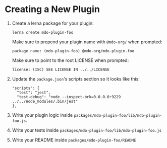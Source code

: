 # Creating a New Plugin

1. Create a lerna package for your plugin:

   ```
   lerna create mdo-plugin-foo
   ```

   Make sure to prepend your plugin name with `@mdo-org/` when prompted:

   ```
   package name: (mdo-plugin-foo) @mdo-org/mdo-plugin-foo
   ```

   Make sure to point to the root LICENSE when prompted:

   ```
   license: (ISC) SEE LICENSE IN ../../LICENSE
   ```

2. Update the `package.json`'s scripts section so it looks like this:

   ```
   "scripts": {
     "test": "jest",
     "test-debug": "node --inspect-brk=0.0.0.0:9229 ../../node_modules/.bin/jest"
   },
   ```

3. Write your plugin logic inside `packages/mdo-plugin-foo/lib/mdo-plugin-foo.js`.

4. Write your tests inside `packages/mdo-plugin-foo/lib/mdo-plugin-foo.js`

5. Write your README inside `packages/mdo-plugin-foo/README`
